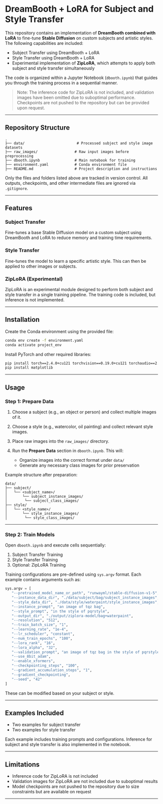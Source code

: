 # DreamBooth + LoRA for Subject and Style Transfer

This repository contains an implementation of **DreamBooth combined with LoRA** to fine-tune **Stable Diffusion** on custom subjects and artistic styles. The following capabilities are included:

* Subject Transfer using DreamBooth + LoRA
* Style Transfer using DreamBooth + LoRA
* Experimental implementation of **ZipLoRA**, which attempts to apply both subject and style transfer simultaneously

The code is organized within a Jupyter Notebook (`dbooth.ipynb`) that guides you through the training process in a sequential manner.

> Note: The inference code for ZipLoRA is not included, and validation images have been omitted due to suboptimal performance. Checkpoints are not pushed to the repository but can be provided upon request.

---

## Repository Structure

```
.
├── data/                        # Processed subject and style image datasets
├── raw_images/                 # Raw input images before preprocessing
├── dbooth.ipynb                # Main notebook for training
├── environment.yaml            # Conda environment file
├── README.md                   # Project description and instructions
```

Only the files and folders listed above are tracked in version control. All outputs, checkpoints, and other intermediate files are ignored via `.gitignore`.

---

## Features

### Subject Transfer

Fine-tunes a base Stable Diffusion model on a custom subject using DreamBooth and LoRA to reduce memory and training time requirements.

### Style Transfer

Fine-tunes the model to learn a specific artistic style. This can then be applied to other images or subjects.

### ZipLoRA (Experimental)

ZipLoRA is an experimental module designed to perform both subject and style transfer in a single training pipeline. The training code is included, but inference is not implemented.

---

## Installation

Create the Conda environment using the provided file:

```bash
conda env create -f environment.yaml
conda activate project_env
```

Install PyTorch and other required libraries:

```bash
pip install torch==2.4.0+cu121 torchvision==0.19.0+cu121 torchaudio==2.4.0+cu121 --index-url https://download.pytorch.org/whl/cu121
pip install matplotlib
```

---

## Usage

### Step 1: Prepare Data

1. Choose a subject (e.g., an object or person) and collect multiple images of it.
2. Choose a style (e.g., watercolor, oil painting) and collect relevant style images.
3. Place raw images into the `raw_images/` directory.
4. Run the **Prepare Data** section in `dbooth.ipynb`. This will:

   * Organize images into the correct format under `data/`
   * Generate any necessary class images for prior preservation

Example structure after preparation:

```
data/
├── subject/
│   └── <subject_name>/
│       └── subject_instance_images/
│        └── subject_class_images/ 
├── style/
│   └── <style_name>/
│       └── style_instance_images/
│        └── style_class_images/ 
```

---

### Step 2: Train Models

Open `dbooth.ipynb` and execute cells sequentially:

1. Subject Transfer Training
2. Style Transfer Training
3. Optional: ZipLoRA Training

Training configurations are pre-defined using `sys.argv` format. Each example contains arguments such as:

```python
sys.argv = [
   "--pretrained_model_name_or_path", "runwayml/stable-diffusion-v1-5",
   "--instance_data_dir", "./data/subject/bag/subject_instance_images",
   "--style_data_dir", "./data/style/waterpaint/style_instance_images",
   "--instance_prompt", "an image of tqz bag",
   "--style_prompt", "in the style of pqrstyle",
   "--output_dir", "./output/ziplora-model/bag+waterpaint",
   "--resolution", "512",
   "--train_batch_size", "1",
   "--learning_rate", "1e-4",
   "--lr_scheduler", "constant",
   "--num_train_epochs", "100",
   "--lora_rank", "16",
   "--lora_alpha", "32",
   "--validation_prompt", "an image of tqz bag in the style of pqrstyle",
   "--use_8bit_adam",
   "--enable_xformers",
   "--checkpointing_steps", "100",
   "--gradient_accumulation_steps", "1",
   "--gradient_checkpointing",
   "--seed", "42"
]
```

These can be modified based on your subject or style.

---

## Examples Included

* Two examples for subject transfer
* Two examples for style transfer

Each example includes training prompts and configurations. Inference for subject and style transfer is also implemented in the notebook.

---

## Limitations

* Inference code for ZipLoRA is not included
* Validation images for ZipLoRA are not included due to suboptimal results
* Model checkpoints are not pushed to the repository due to size constraints but are available on request

---

